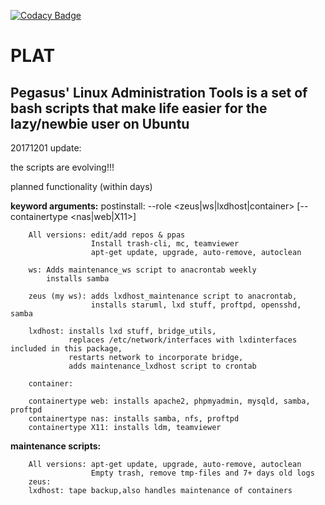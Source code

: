 [![Codacy Badge](https://api.codacy.com/project/badge/Grade/8c5640df6d7c480d8532efd5063c93e8)](https://www.codacy.com/app/pegasus.ict/plat?utm_source=github.com&amp;utm_medium=referral&amp;utm_content=pegasusict/plat&amp;utm_campaign=Badge_Grade)

# PLAT
Pegasus' Linux Administration Tools is a set of bash scripts that make life easier for the lazy/newbie user
on Ubuntu
---
20171201 update:

the scripts are evolving!!!

planned functionality (within days)

**keyword arguments:** 
  postinstall:
     --role <zeus|ws|lxdhost|container> [--containertype <nas|web|X11>]
 
        All versions: edit/add repos & ppas
                      Install trash-cli, mc, teamviewer
                      apt-get update, upgrade, auto-remove, autoclean
 
        ws: Adds maintenance_ws script to anacrontab weekly
            installs samba
            
        zeus (my ws): adds lxdhost_maintenance script to anacrontab,
                      installs staruml, lxd stuff, proftpd, opensshd, samba
                      
        lxdhost: installs lxd stuff, bridge_utils,
                 replaces /etc/network/interfaces with lxdinterfaces included in this package,
                 restarts network to incorporate bridge,
                 adds maintenance_lxdhost script to crontab
                 
        container: 
        
        containertype web: installs apache2, phpmyadmin, mysqld, samba, proftpd
        containertype nas: installs samba, nfs, proftpd
        containertype X11: installs ldm, teamviewer
 
**maintenance scripts:**
 
        All versions: apt-get update, upgrade, auto-remove, autoclean
                      Empty trash, remove tmp-files and 7+ days old logs
        zeus: 
        lxdhost: tape backup,also handles maintenance of containers 
